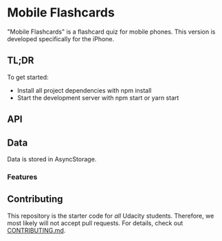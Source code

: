 # Mobile Flashcards

"Mobile Flashcards" is a flashcard quiz for mobile phones. This version is developed specifically for the iPhone.

## TL;DR

To get started:

-   Install all project dependencies with npm install
-   Start the development server with npm start or yarn start

## API

## Data

Data is stored in AsyncStorage.

### Features

## Contributing

This repository is the starter code for _all_ Udacity students. Therefore, we most likely will not accept pull requests. For details, check out [CONTRIBUTING.md](https://github.com/udacity/reactnd-project-would-you-rather-starter/blob/master/CONTRIBUTING.md).
